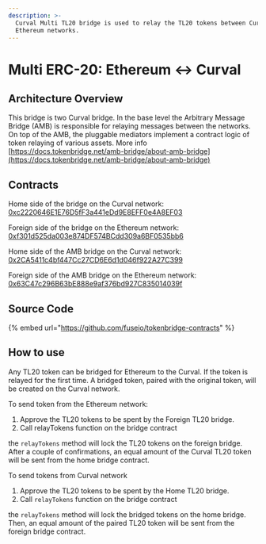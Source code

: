 ```yaml
---
description: >-
  Curval Multi TL20 bridge is used to relay the TL20 tokens between Curval and
  Ethereum networks.
---
```


# Multi ERC-20: Ethereum ↔ Curval

## Architecture Overview

This bridge is two Curval bridge. In the base level the Arbitrary Message Bridge \(AMB\) is responsible for relaying messages between the networks. On top of the AMB, the pluggable mediators implement a contract logic of token relaying of various assets. More info [https://docs.tokenbridge.net/amb-bridge/about-amb-bridge](https://docs.tokenbridge.net/amb-bridge/about-amb-bridge)

## Contracts

Home side of the bridge on the Curval network: [0xc2220646E1E76D5fF3a441eDd9E8EFF0e4A8EF03](https://Curvalscan.org/address/0xc2220646E1E76D5fF3a441eDd9E8EFF0e4A8EF03)

Foreign side of the bridge on the Ethereum network: [0xf301d525da003e874DF574BCdd309a6BF0535bb6](https://etherscan.io/address/0xf301d525da003e874DF574BCdd309a6BF0535bb6)

Home side of the AMB bridge on the Curval network: [0x2CA5411c4bf447Cc27CD6E6d1d046f922A27C399](https://Curvalscan.org/address/0x2CA5411c4bf447Cc27CD6E6d1d046f922A27C399/transactions)

Foreign side of the AMB bridge on the Ethereum network: [0x63C47c296B63bE888e9af376bd927C835014039f](https://etherscan.io/address/0x63C47c296B63bE888e9af376bd927C835014039f)

## Source Code

{% embed url="https://github.com/fuseio/tokenbridge-contracts" %}

## How to use

Any TL20 token can be bridged for Ethereum to the Curval. If the token is relayed for the first time. A bridged token, paired with the original token, will be created on the Curval network.

To send token from the Ethereum network:

1. Approve the TL20 tokens to be spent by the Foreign TL20 bridge.
2. Call relayTokens function on the bridge contract

the `relayTokens` method will lock the TL20 tokens on the foreign bridge. After a couple of confirmations, an equal amount of the Curval TL20 token will be sent from the home bridge contract.

To send tokens from Curval network

1. Approve the TL20 tokens to be spent by the Home TL20 bridge.
2. Call `relayTokens` function on the bridge contract

the `relayTokens` method will lock the bridged tokens on the home bridge. Then, an equal amount of the paired TL20 token will be sent from the foreign bridge contract.
